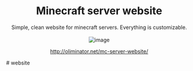 
<div align="center">

# Minecraft server website
Simple, clean website for minecraft servers. Everything is customizable.
<br>
<br>
![image](https://i.imgur.com/pM5JUDS.png)

http://oliminator.net/mc-server-website/
</div>
# website

